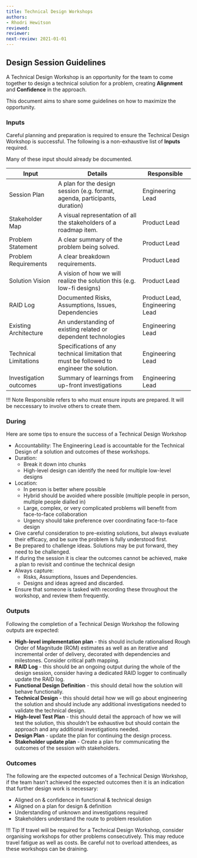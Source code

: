 ```yaml
---
title: Technical Design Workshops
authors: 
- Rhodri Hewitson
reviewed: 
reviewer:
next-review: 2021-01-01
---
```



## Design Session Guidelines

A Technical Design Workshop is an opportunity for the team to come together to design a technical solution for a problem, creating **Alignment** and **Confidence** in the approach. 

This document aims to share some guidelines on how to maximize the opportunity.

### Inputs

Careful planning and preparation is required to ensure the Technical Design Workshop is successful. The following is a non-exhaustive list of **Inputs** required.

Many of these input should already be documented.

| Input | Details | Responsible |
|-- | -- | -- |
| Session Plan          | A plan for the design session (e.g. format, agenda, participants, duration) | Engineering Lead |
| Stakeholder Map       | A visual representation of all the stakeholders of a roadmap item.   | Product Lead |
| Problem Statement     | A clear summary of the problem being solved.                         | Product Lead |
| Problem Requirements  | A clear breakdown requirements.                                      | Product Lead |
| Solution Vision       | A vision of how we will realize the solution this (e.g. low-fi designs) | Product Lead |
| RAID Log              | Documented Risks, Assumptions, Issues, Dependencies                  | Product Lead, Engineering Lead |
| Existing Architecture | An understanding of existing related or dependent technologies       | Engineering Lead |
| Technical Limitations | Specifications of any technical limitation that must be followed to engineer the solution. | Engineering Lead |
| Investigation outcomes| Summary of learnings from up-front investigations                    | Engineering Lead |

!!! Note 
    Responsible refers to who must ensure inputs are prepared. It will be neccessary to involve others to create them.

### During

Here are some tips to ensure the success of a Technical Design Workshop

- Accountability: The Engineering Lead is accountable for the Technical Design of a solution and outcomes of these workshops.
- Duration:
  - Break it down into chunks
  - High-level design can identify the need for multiple low-level designs 
- Location:
  - In person is better where possible
  - Hybrid should be avoided where possible (multiple people in person, multiple people dialled in)
  - Large, complex, or very complicated problems will benefit from face-to-face collaboration
  - Urgency should take preference over coordinating face-to-face design
- Give careful consideration to pre-existing solutions, but always evaluate their efficacy, and be sure the problem is fully understood first.
- Be prepared to challenge ideas. Solutions may be put forward, they need to be challenged.
- If during the session it is clear the outcomes cannot be achieved, make a plan to revisit and continue the technical design 
- Always capture:
  - Risks, Assumptions, Issues and Dependencies.
  - Designs and ideas agreed and discarded.
- Ensure that someone is tasked with recording these throughout the workshop, and review them frequently.

### Outputs

Following the completion of a Technical Design Workshop the following outputs are expected:

- **High-level implementation plan** - this should include rationalised Rough Order of Magnitude (ROM) estimates as well as an iterative and incremental order of delivery, decorated with dependencies and milestones. Consider critical path mapping.
- **RAID Log** - this should be an ongoing output during the whole of the design session, consider having a dedicated RAID logger to continually update the RAID log. 
- **Functional Design Definition** - this should detail how the solution will behave functionally.
- **Technical Design** - this should detail how we will go about engineering the solution and should include any additional investigations needed to validate the technical design.
- **High-level Test Plan** - this should detail the approach of how we will test the solution, this shouldn't be exhaustive but should contain the approach and any additional investigations needed.
- **Design Plan** - update the plan for continuing the design process.
- **Stakeholder update plan** - Create a plan for communicating the outcomes of the session with stakeholders.

### Outcomes

The following are the expected outcomes of a Technical Design Workshop, if the team hasn't achieved the expected outcomes then it is an indication that further design work is necessary: 

- Aligned on & confidence in functional & technical design
- Aligned on a plan for design & definition
- Understanding of unknown and investigations required
- Stakeholders understand the route to problem resolution

!!! Tip
    If travel will be required for a Technical Design Workshop, consider organising workshops for other problems consecutively. This may reduce travel fatigue as well as costs. Be careful not to overload attendees, as these workshops can be draining.
